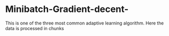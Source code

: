 # Minibatch-Gradient-decent-
This is one of the three most common adaptive learning algorithm. Here the data is processed in chunks 
